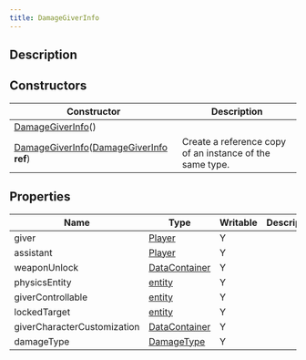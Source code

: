 ```yaml
---
title: DamageGiverInfo
---
```

## Description

## Constructors

| Constructor                                                                                                              | Description                                              |
| ------------------------------------------------------------------------------------------------------------------------ | -------------------------------------------------------- |
| [DamageGiverInfo](/vext/ref/server/class/damagegiverinfo)()                                                                |                                                          |
| [DamageGiverInfo](/vext/ref/server/class/damagegiverinfo)([DamageGiverInfo](/vext/ref/server/class/damagegiverinfo) **ref**) | Create a reference copy of an instance of the same type. |

## Properties

| Name                        | Type                                                | Writable | Description |
| --------------------------- | --------------------------------------------------- | -------- | ----------- |
| giver                       | [Player](/vext/ref/server/class/player)               | Y        |             |
| assistant                   | [Player](/vext/ref/server/class/player)               | Y        |             |
| weaponUnlock                | [DataContainer](/vext/ref/shared/class/datacontainer) | Y        |             |
| physicsEntity               | [entity](/vext/ref/shared/class/entity)               | Y        |             |
| giverControllable           | [entity](/vext/ref/shared/class/entity)               | Y        |             |
| lockedTarget                | [entity](/vext/ref/shared/class/entity)               | Y        |             |
| giverCharacterCustomization | [DataContainer](/vext/ref/shared/class/datacontainer) | Y        |             |
| damageType                  | [DamageType](/vext/ref/shared/class/damagetype)       | Y        |             |
